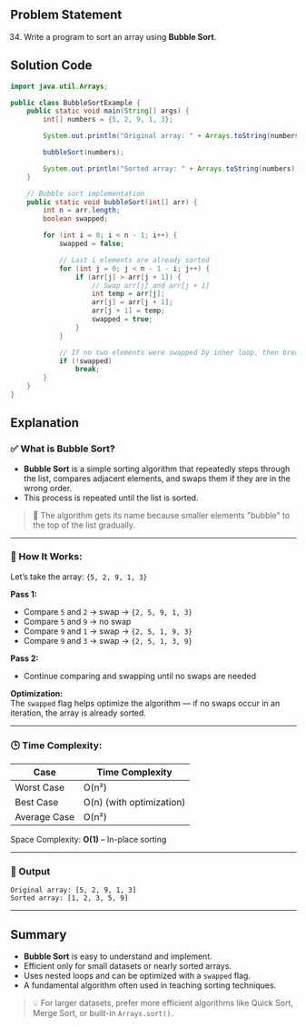 ## Problem Statement  
34. Write a program to sort an array using **Bubble Sort**.

## Solution Code  
```java
import java.util.Arrays;

public class BubbleSortExample {
    public static void main(String[] args) {
        int[] numbers = {5, 2, 9, 1, 3};

        System.out.println("Original array: " + Arrays.toString(numbers));

        bubbleSort(numbers);

        System.out.println("Sorted array: " + Arrays.toString(numbers));
    }

    // Bubble sort implementation
    public static void bubbleSort(int[] arr) {
        int n = arr.length;
        boolean swapped;

        for (int i = 0; i < n - 1; i++) {
            swapped = false;

            // Last i elements are already sorted
            for (int j = 0; j < n - 1 - i; j++) {
                if (arr[j] > arr[j + 1]) {
                    // Swap arr[j] and arr[j + 1]
                    int temp = arr[j];
                    arr[j] = arr[j + 1];
                    arr[j + 1] = temp;
                    swapped = true;
                }
            }

            // If no two elements were swapped by inner loop, then break
            if (!swapped)
                break;
        }
    }
}
```

## Explanation  

### ✅ What is Bubble Sort?
- **Bubble Sort** is a simple sorting algorithm that repeatedly steps through the list, compares adjacent elements, and swaps them if they are in the wrong order.
- This process is repeated until the list is sorted.

> 🧠 The algorithm gets its name because smaller elements "bubble" to the top of the list gradually.

---

### 🧮 How It Works:
Let’s take the array: `{5, 2, 9, 1, 3}`

**Pass 1:**
- Compare `5` and `2` → swap → `{2, 5, 9, 1, 3}`
- Compare `5` and `9` → no swap
- Compare `9` and `1` → swap → `{2, 5, 1, 9, 3}`
- Compare `9` and `3` → swap → `{2, 5, 1, 3, 9}`

**Pass 2:**
- Continue comparing and swapping until no swaps are needed

**Optimization:**  
The `swapped` flag helps optimize the algorithm — if no swaps occur in an iteration, the array is already sorted.

---

### 🕒 Time Complexity:

| Case        | Time Complexity |
|-------------|------------------|
| Worst Case  | O(n²)            |
| Best Case   | O(n) (with optimization) |
| Average Case| O(n²)            |

Space Complexity: **O(1)** – In-place sorting

---

### 📌 Output  
```
Original array: [5, 2, 9, 1, 3]
Sorted array: [1, 2, 3, 5, 9]
```

---

## Summary  
- **Bubble Sort** is easy to understand and implement.
- Efficient only for small datasets or nearly sorted arrays.
- Uses nested loops and can be optimized with a `swapped` flag.
- A fundamental algorithm often used in teaching sorting techniques.

> 💡 For larger datasets, prefer more efficient algorithms like Quick Sort, Merge Sort, or built-in `Arrays.sort()`.